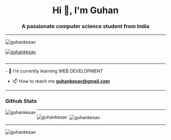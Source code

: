 <h1 align="center">Hi 👋, I'm Guhan </h1>
<h3 align="center">A passionate computer science student from India</h3>
<hr>
<p align="left"> <img src="https://komarev.com/ghpvc/?username=guhankesav&label=Profile%20views&color=0e75b6&style=flat" alt="guhankesav" /> </p>

<p align="left"> <a href="https://github.com/ryo-ma/github-profile-trophy"><img src="https://github-profile-trophy.vercel.app/?username=guhankesav" alt="guhankesav" /></a> </p>

<p align="left"> <a href="https://twitter.com/" target="blank"><img src="https://img.shields.io/twitter/follow/?logo=twitter&style=for-the-badge" alt="" /></a> </p>
<hr>
- 🌱 I’m currently learning WEB DEVELOPMENT


- 📫 How to reach me **guhankesav@gmail.com**


<hr>
<h3 align="left">Github Stats</h3>

<p><img align="left" src="https://activity-graph.herokuapp.com/graph?username=guhankesav&theme=xcode" alt="guhankesav" /></p>

<hr>

<!-- <a href="">
  <img align="center" src="https://github-readme-stats.vercel.app/api?username=guhankesav&count_private=true&include_all_commits=true&show_icons=true&title_color=007bff&text_color=e7e7e7&icon_color=007bff&bg_color=171c28" />
</a> -->

<p><img align="left" src="https://github-readme-stats.vercel.app/api/top-langs?username=guhankesav&show_icons=true&theme=dark&locale=en&layout=compact" alt="guhankesav" /></p>

<p>&nbsp;<img align="center" src="https://github-readme-stats.vercel.app/api?username=guhankesav&show_icons=true&theme=dark&locale=en" alt="guhankesav" /></p>
<hr>
<p><img align="center" src="https://github-readme-streak-stats.herokuapp.com/?user=guhankesav&theme=highcontrast" alt="guhankesav" /></p>

